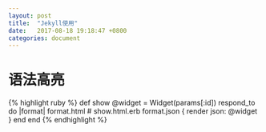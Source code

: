 ```yaml
---
layout: post
title:  "Jekyll使用"
date:   2017-08-18 19:18:47 +0800
categories: document
---
```

# 语法高亮

{% highlight ruby %}
def show
  @widget = Widget(params[:id])
  respond_to do |format|
    format.html # show.html.erb
    format.json { render json: @widget }
  end
end
{% endhighlight %}

